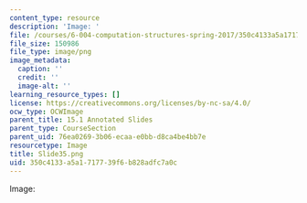 ```yaml
---
content_type: resource
description: 'Image: '
file: /courses/6-004-computation-structures-spring-2017/350c4133a5a1717739f6b828adfc7a0c_Slide35.png
file_size: 150986
file_type: image/png
image_metadata:
  caption: ''
  credit: ''
  image-alt: ''
learning_resource_types: []
license: https://creativecommons.org/licenses/by-nc-sa/4.0/
ocw_type: OCWImage
parent_title: 15.1 Annotated Slides
parent_type: CourseSection
parent_uid: 76ea0269-3b06-ecaa-e0bb-d8ca4be4bb7e
resourcetype: Image
title: Slide35.png
uid: 350c4133-a5a1-7177-39f6-b828adfc7a0c
---
```

Image: 